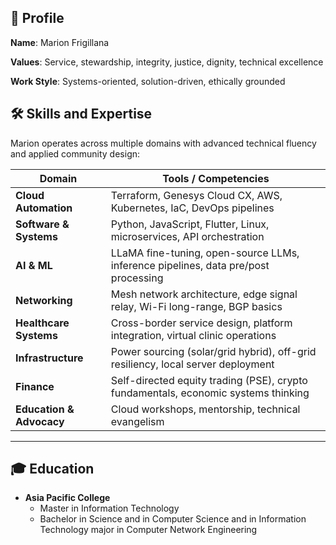 ## 👤 Profile
**Name**: Marion Frigillana

**Values**: Service, stewardship, integrity, justice, dignity, technical excellence

**Work Style**: Systems-oriented, solution-driven, ethically grounded

## 🛠️ Skills and Expertise

Marion operates across multiple domains with advanced technical fluency and applied community design:

| Domain                  | Tools / Competencies                                                                 |
|-------------------------|--------------------------------------------------------------------------------------|
| **Cloud Automation**    | Terraform, Genesys Cloud CX, AWS, Kubernetes, IaC, DevOps pipelines                 |
| **Software & Systems**  | Python, JavaScript, Flutter, Linux, microservices, API orchestration               |
| **AI & ML**             | LLaMA fine-tuning, open-source LLMs, inference pipelines, data pre/post processing  |
| **Networking**          | Mesh network architecture, edge signal relay, Wi-Fi long-range, BGP basics          |
| **Healthcare Systems**  | Cross-border service design, platform integration, virtual clinic operations        |
| **Infrastructure**      | Power sourcing (solar/grid hybrid), off-grid resiliency, local server deployment    |
| **Finance**             | Self-directed equity trading (PSE), crypto fundamentals, economic systems thinking  |
| **Education & Advocacy**| Cloud workshops, mentorship, technical evangelism                                  |

---

## 🎓 Education

- **Asia Pacific College**
  - Master in Information Technology
  - Bachelor in Science and in Computer Science and in Information Technology major in Computer Network Engineering
